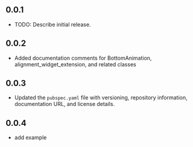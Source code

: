 ## 0.0.1

* TODO: Describe initial release.

## 0.0.2

* Added documentation comments for BottomAnimation, alignment_widget_extension, and related classes

## 0.0.3

* Updated the `pubspec.yaml` file with versioning, repository information, documentation URL, and license details.

## 0.0.4

* add example
